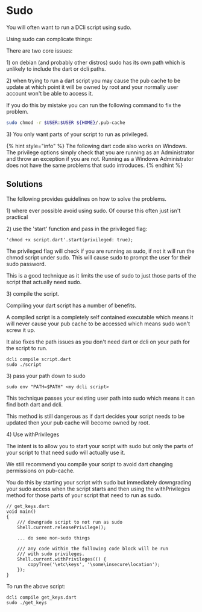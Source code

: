 # Sudo

You will often want to run a DCli script using sudo.

Using sudo can complicate things:

There are two core issues:

1\) on debian \(and probably other distros\) sudo has its own path which is unlikely to include the dart or dcli paths.

2\) when trying to run a dart script you may cause the pub cache to be update at which point it will be owned by root and your normally user account won't be able to access it.

If you do this by mistake you can run the following command to fix the problem.

```bash
sudo chmod -r $USER:$USER ${HOME}/.pub-cache
```

3\) You only want parts of your script to run as privileged.

{% hint style="info" %}
The following dart code also works on Windows. The privilege options simply check that you are running as an Administrator and throw an exception if you are not. Running as a Windows Administrator does not have the same problems that sudo introduces.
{% endhint %}

## Solutions

The following provides guidelines on how to solve the problems.

1\) where ever possible avoid using sudo. Of course this often just isn't practical

2\) use the 'start' function and pass in the privileged flag:

```text
'chmod +x script.dart'.start(privileged: true);
```

The privileged flag will check if you are running as sudo,  if not it will run the chmod script under sudo. This will cause sudo to prompt the user for their sudo password.

This is a good technique as it limits the use of sudo to just those parts of the script that actually need sudo.

3\) compile the script.

Compiling your dart script has a number of benefits.

A compiled script is a completely self contained executable which means it will never cause your pub cache to be accessed which means sudo won't screw it up.  

It also fixes the path issues as you don't need dart or dcli on your path for the script to run.

```text
dcli compile script.dart
sudo ./script
```

3\) pass your path down to sudo

```text
sudo env "PATH=$PATH" <my dcli script>
```

This technique passes your existing user path into sudo which means it can find both dart and dcli.

This method is still dangerous as if dart decides your script needs to be updated then your pub cache will become owned by root.

4\) Use withPrivileges

The intent is to allow you to start your script with sudo but only the parts of your script to that need sudo will actually use it.

We still recommend you compile your script to avoid dart changing permissions on pub-cache.

You do this by starting your script with sudo but immediately downgrading your sudo access when the script starts and then using the withPrivileges method for those parts of your script that need to run as sudo.

```text
// get_keys.dart
void main()
{
    /// downgrade script to not run as sudo
    Shell.current.releasePrivilege();
    
    ... do some non-sudo things
    
    /// any code within the following code block will be run
    /// with sudo privileges.
    Shell.current.withPrivileges(() {
        copyTree('\etc\keys', '\some\insecure\location');
    });
}
```

To run the above script:

```text
dcli compile get_keys.dart
sudo ./get_keys
```

